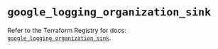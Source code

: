 # `google_logging_organization_sink`

Refer to the Terraform Registry for docs: [`google_logging_organization_sink`](https://registry.terraform.io/providers/hashicorp/google/6.49.1/docs/resources/logging_organization_sink).
